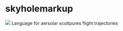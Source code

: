 # skyholemarkup
<img src="https://cdn.images.express.co.uk/img/dynamic/80/590x/rainbowfilledskyaustralia-532155.jpg">
Language for aersolar scultpures flight trajectories
